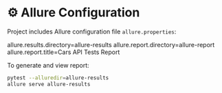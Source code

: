# ⚙️ Allure Configuration
Project includes Allure configuration file `allure.properties`:

allure.results.directory=allure-results
allure.report.directory=allure-report
allure.report.title=Cars API Tests Report


To generate and view report:
```bash
pytest --alluredir=allure-results
allure serve allure-results